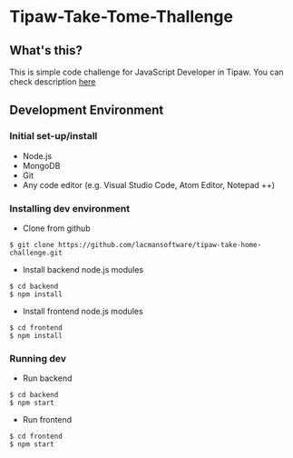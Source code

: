 # Tipaw-Take-Tome-Thallenge
## What's this?
This is simple code challenge for JavaScript Developer in Tipaw.
You can check description [here](https://github.com/Tipaw-tech/take-home-challenge#readme)
## Development Environment
### Initial set-up/install
- Node.js
- MongoDB
- Git
- Any code editor (e.g. Visual Studio Code, Atom Editor, Notepad ++)
### Installing dev environment
- Clone from github
```console
$ git clone https://github.com/lacmansoftware/tipaw-take-home-challenge.git
```
- Install backend node.js modules
```console
$ cd backend
$ npm install
```
- Install frontend node.js modules
```console
$ cd frontend
$ npm install
```
### Running dev 
- Run backend
```console
$ cd backend
$ npm start
```
- Run frontend
```console
$ cd frontend
$ npm start
```
